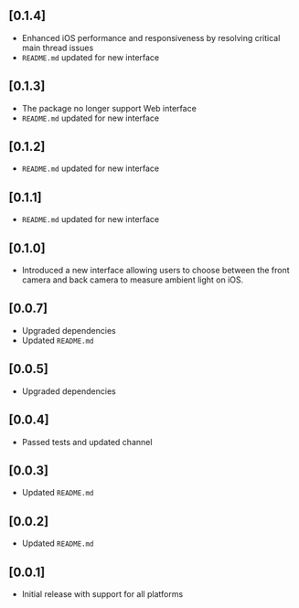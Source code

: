 ## [0.1.4]
- Enhanced iOS performance and responsiveness by resolving critical main thread issues
- `README.md` updated for new interface

## [0.1.3]
- The package no longer support Web interface
- `README.md` updated for new interface

## [0.1.2]
- `README.md` updated for new interface

## [0.1.1]
- `README.md` updated for new interface

## [0.1.0]
- Introduced a new interface allowing users to choose between the front camera and back camera to measure ambient light on iOS.

## [0.0.7]
- Upgraded dependencies
- Updated `README.md`

## [0.0.5]
- Upgraded dependencies

## [0.0.4]
- Passed tests and updated channel

## [0.0.3]
- Updated `README.md`

## [0.0.2]
- Updated `README.md`

## [0.0.1]
- Initial release with support for all platforms